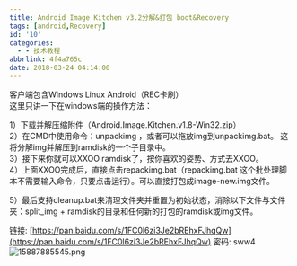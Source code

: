 ```yaml
---
title: Android Image Kitchen v3.2分解&打包 boot&Recovery
tags: [android,Recovery]
id: '10'
categories:
  - - 技术教程
abbrlink: 4f4a765c
date: 2018-03-24 04:14:00
---
```


客户端包含Windows Linux Android（REC卡刷）  
这里只讲一下在windows端的操作方法：

1）下载并解压缩附件（Android.Image.Kitchen.v1.8-Win32.zip）  
2）在CMD中使用命令：unpackimg ，或者可以拖放img到unpackimg.bat。 这将分解img并解压到ramdisk的一个子目录中。  
3）接下来你就可以XXOO ramdisk了，按你喜欢的姿势、方式去XXOO。  
4）上面XXOO完成后，直接点击repackimg.bat（repackimg.bat 这个批处理脚本不需要输入命令，只要点击运行）。可以直接打包成image-new.img文件。

5）最后支持cleanup.bat来清理文件夹并重置为初始状态，消除以下文件与文件夹：split\_img + ramdisk的目录和任何新的打包的ramdisk或img文件。

链接: [https://pan.baidu.com/s/1FC0l6zi3Je2bREhxFJhqQw](https://pan.baidu.com/s/1FC0l6zi3Je2bREhxFJhqQw) 密码: sww4  
![15887885545.png](https://gitee.com/wittzhang/pic332b/raw/master/wp-content/uploads/2018/03/1090277441.png "15887885545.png")